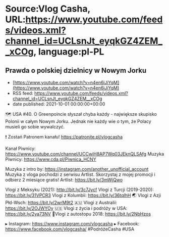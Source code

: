 # Source:Vlog Casha, URL:https://www.youtube.com/feeds/videos.xml?channel_id=UCLsnJt_eyqkGZ4ZEM__xCOg, language:pl-PL

## Prawda o polskiej dzielnicy w Nowym Jorku
 - [https://www.youtube.com/watch?v=n4en6iJiYqM](https://www.youtube.com/watch?v=n4en6iJiYqM)
 - RSS feed: https://www.youtube.com/feeds/videos.xml?channel_id=UCLsnJt_eyqkGZ4ZEM__xCOg
 - date published: 2021-10-01 00:00:00+00:00

🗺️ USA #40. O Greenpoincie słyszał chyba każdy - największe skupisko Polonii w całym Nowym Jorku. Jednak nie każdy wie o tym, że Polacy musieli go sobie wywalczyć.

❗ Zostań Patronem kanału!
https://patronite.pl/vlogcasha

Kanał Piwnicy: https://www.youtube.com/channel/UCCwiH8AP7Wq03JEknQLSAfg
Muzyka Piwnicy: https://www.cda.pl/Piwnica_HCNY

Muzyka z intro by: https://instagram.com/another_unofficial_account
Muzyka z vloga pochodzi z serwisu Artlist. Skorzystaj z mojej promocji i odbierz 2 miesiące gratis!
Artlist: https://bit.ly/3mWjQwo

Vlogi z Meksyku (2021): http://bit.ly/3c7Jycf
Vlogi z Turcji (2019-2020): https://bit.ly/31VPCR3
Vlogi z Kolumbii: https://bit.ly/36tqlhH
🌏 Vlogi z Azji Płd-Wsch: https://bit.ly/2wrM9t2
🇦🇺 Vlogi z Australii: https://bit.ly/2OJWYOy
🇺🇸 Vlogi z życia i podróży w USA: https://bit.ly/2ya73NV
🚙Vlogi z autostopu 2018: https://bit.ly/2NbHzos

▸ Instagram: https://www.instagram.com/vlogcasha
▸ Facebook: https://www.facebook.com/vlogcasha/
#PodróżeCasha #USA

